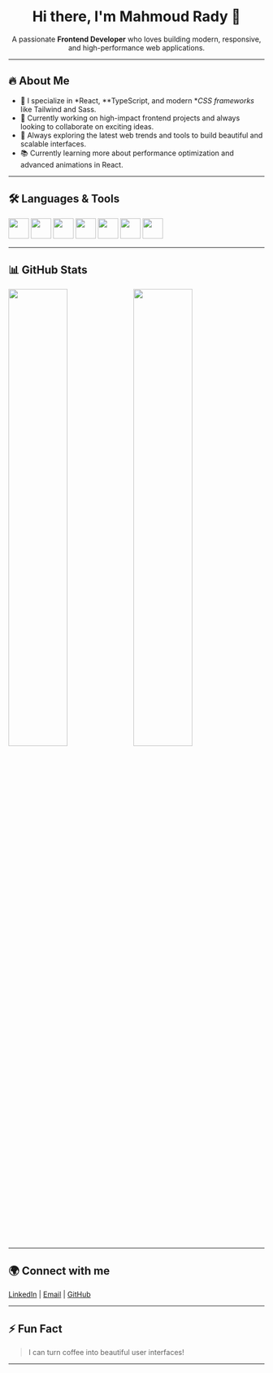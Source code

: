 <h1 align="center">Hi there, I'm Mahmoud Rady 👋</h1>

<p align="center">
  A passionate <b>Frontend Developer</b> who loves building modern, responsive, and high-performance web applications.
</p>

---

## 🔥 About Me

- 🧠 I specialize in *React, **TypeScript, and modern **CSS frameworks* like Tailwind and Sass.
- 💼 Currently working on high-impact frontend projects and always looking to collaborate on exciting ideas.
- 🚀 Always exploring the latest web trends and tools to build beautiful and scalable interfaces.
- 📚 Currently learning more about performance optimization and advanced animations in React.

---

## 🛠 Languages & Tools

<p align="left">
  <img src="https://cdn.jsdelivr.net/gh/devicons/devicon/icons/react/react-original.svg" width="40" height="40"/>
  <img src="https://cdn.jsdelivr.net/gh/devicons/devicon/icons/typescript/typescript-original.svg" width="40" height="40"/>
  <img src="https://cdn.jsdelivr.net/gh/devicons/devicon/icons/javascript/javascript-original.svg" width="40" height="40"/>
  <img src="https://cdn.jsdelivr.net/gh/devicons/devicon/icons/html5/html5-original.svg" width="40" height="40"/>
  <img src="https://cdn.jsdelivr.net/gh/devicons/devicon/icons/css3/css3-original.svg" width="40" height="40"/>
  <img src="https://cdn.jsdelivr.net/gh/devicons/devicon/icons/sass/sass-original.svg" width="40" height="40"/>
  <img src="https://cdn.jsdelivr.net/gh/devicons/devicon/icons/git/git-original.svg" width="40" height="40"/>
</p>

---

## 📊 GitHub Stats

<p align="left">
  <img src="https://github-readme-stats.vercel.app/api?username=mahmoudrady4&show_icons=true&theme=radical" width="48%" />
  <img src="https://github-readme-streak-stats.herokuapp.com/?user=mahmoudrady4&theme=radical" width="48%" />
</p>

---

## 🌍 Connect with me

<p>
  <a href="https://www.linkedin.com/in/mahmoudrady4" target="_blank">LinkedIn</a> |
  <a href="mailto:mahmoud@example.com">Email</a> |
  <a href="https://github.com/mahmoudrady4" target="_blank">GitHub</a>
</p>

---

## ⚡ Fun Fact

> I can turn coffee into beautiful user interfaces!

---
